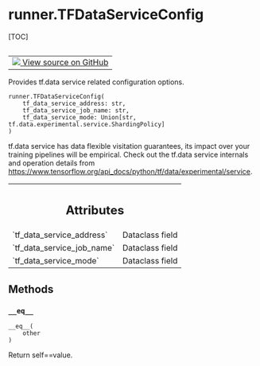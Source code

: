 <!-- lint-g3mark -->

# runner.TFDataServiceConfig

[TOC]

<!-- Insert buttons and diff -->

<table class="tfo-notebook-buttons tfo-api nocontent" align="left">
<td>
  <a target="_blank" href="https://github.com/tensorflow/gnn/tree/master/tensorflow_gnn/runner/orchestration.py#L68-L79">
    <img src="https://www.tensorflow.org/images/GitHub-Mark-32px.png" />
    View source on GitHub
  </a>
</td>
</table>

Provides tf.data service related configuration options.

<pre class="devsite-click-to-copy prettyprint lang-py tfo-signature-link">
<code>runner.TFDataServiceConfig(
    tf_data_service_address: str,
    tf_data_service_job_name: str,
    tf_data_service_mode: Union[str, tf.data.experimental.service.ShardingPolicy]
)
</code></pre>

<!-- Placeholder for "Used in" -->

tf.data service has data flexible visitation guarantees, its impact over your
training pipelines will be empirical. Check out the tf.data service internals
and operation details from
<https://www.tensorflow.org/api_docs/python/tf/data/experimental/service>.

<!-- Tabular view -->

 <table class="responsive fixed orange">
<colgroup><col width="214px"><col></colgroup>
<tr><th colspan="2"><h2 class="add-link">Attributes</h2></th></tr>

<tr>
<td>
`tf_data_service_address`<a id="tf_data_service_address"></a>
</td>
<td>
Dataclass field
</td>
</tr><tr>
<td>
`tf_data_service_job_name`<a id="tf_data_service_job_name"></a>
</td>
<td>
Dataclass field
</td>
</tr><tr>
<td>
`tf_data_service_mode`<a id="tf_data_service_mode"></a>
</td>
<td>
Dataclass field
</td>
</tr>
</table>

## Methods

<h3 id="__eq__"><code>__eq__</code></h3>

<pre class="devsite-click-to-copy prettyprint lang-py tfo-signature-link">
<code>__eq__(
    other
)
</code></pre>

Return self==value.
